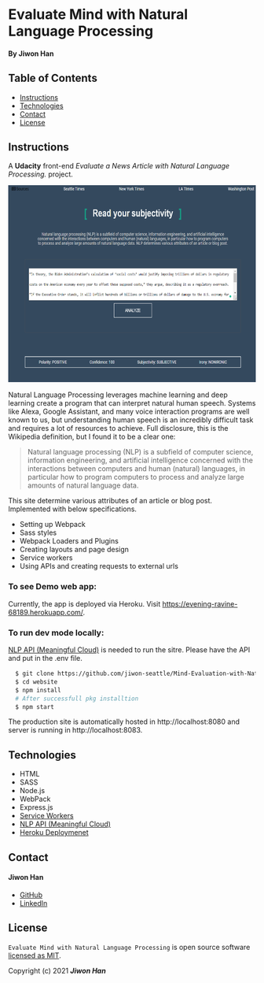 # Evaluate Mind with Natural Language Processing

#### By **Jiwon Han**

## Table of Contents

* [Instructions](#instructions)
* [Technologies](#Technologies)
* [Contact](#Contact)
* [License](#License)

## Instructions

A <strong>Udacity</strong> front-end <em> Evaluate a News Article with Natural Language Processing.</em> project.<br/>

<img src="img/screenshot1.png" width="700px" height="400px" /> 

Natural Language Processing leverages machine learning and deep learning create a program that can interpret natural human speech. Systems like Alexa, Google Assistant, and many voice interaction programs are well known to us, but understanding human speech is an incredibly difficult task and requires a lot of resources to achieve. Full disclosure, this is the Wikipedia definition, but I found it to be a clear one:

> Natural language processing (NLP) is a subfield of computer science, information engineering, and artificial intelligence
concerned with the interactions between computers and human (natural) languages, in particular how to program computers to
process and analyze large amounts of natural language data.

This site determine various attributes of an article or blog post. Implemented with below specifications. 

- Setting up Webpack
- Sass styles
- Webpack Loaders and Plugins
- Creating layouts and page design
- Service workers
- Using APIs and creating requests to external urls

### To see Demo web app:

Currently, the app is deployed via Heroku. Visit https://evening-ravine-68189.herokuapp.com/.

### To run dev mode locally:

[NLP API (Meaningful Cloud)](https://www.meaningcloud.com/developer/sentiment-analysis/doc/2.1/response) is needed to run the sitre. Please have the API and put in the .env file. 

```bash
  $ git clone https://github.com/jiwon-seattle/Mind-Evaluation-with-Natural-Language-Processing.git
  $ cd website
  $ npm install  
  # After successfull pkg installtion
  $ npm start
```
The production site is automatically hosted in http://localhost:8080 and server is running in http://localhost:8083. 

## Technologies

- HTML
- SASS
- Node.js
- WebPack
- Express.js
- [Service Workers](https://developers.google.com/web/tools/workbox/guides/generate-service-worker/webpack)
- [NLP API (Meaningful Cloud)](https://www.meaningcloud.com/developer/sentiment-analysis/doc/2.1/response)
- [Heroku Deploymenet](https://www.heroku.com/)

 ## Contact
  #### Jiwon Han
  * [GitHub](https://github.com/jiwon-seattle)
  * [LinkedIn](https://www.linkedin.com/in/jiwon1han/)

 ## License

 `Evaluate Mind with Natural Language Processing` is open source software [licensed as MIT][license].

 Copyright (c) 2021 **_Jiwon Han_**

 [license]: https://github.com/jiwon-seattle/Mind-Evaluation-with-Natural-Language-Processing/blob/master/LICENSE.md
